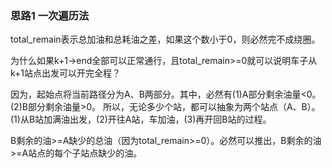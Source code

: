 ### 思路1 一次遍历法

total_remain表示总加油和总耗油之差，如果这个数小于0，则必然完不成绕圈。

为什么如果k+1->end全部可以正常通行，且total_remain>=0就可以说明车子从k+1站点出发可以开完全程？

因为，起始点将当前路径分为A、B两部分。其中，必然有(1)A部分剩余油量<0。(2)B部分剩余油量>0。
所以，无论多少个站，都可以抽象为两个站点（A、B）。(1)从B站加满油出发，(2)开往A站，车加油，(3)再开回B站的过程。

B剩余的油>=A缺少的总油（因为total_remain>=0）。必然可以推出，B剩余的油>=A站点的每个子站点缺少的油。